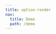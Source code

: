 ```yaml
---
title: option-render
nav:
  title: Demo
  path: /demo
---
```


<code src="../../examples/option-render.tsx"></code>
